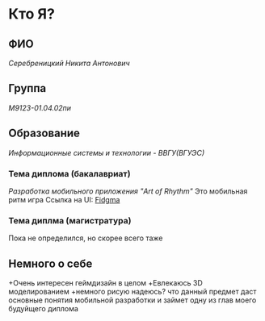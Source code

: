 # **Кто Я?**
## **ФИО**
  *Серебреницкий Никита Антонович*
## **Группа**
  *М9123-01.04.02пи*
## **Образование**
  *Информационные системы и технологии - ВВГУ(ВГУЭС)*
### **Тема диплома (бакалавриат)**
  *Разработка мобильного приложения "Art of Rhythm"*
  Это мобильная ритм игра
  Ссылка на UI: [Fidgma](https://www.figma.com/file/QAdkLLrg8MhRlZR1rMZiMn/Art-of-Rhythm?type=design&node-id=0%3A1&mode=design&t=P4xku6H2E21MvyHc-1)
### **Тема диплма (магистратура)**
  Пока не определился, но скорее всего таже
## **Немного о себе**
  +Очень интересен геймдизайн в целом
  +Eвлекаюсь 3D моделированием
  +немного рисую
  надеюсь? что данный предмет даст основные понятия мобильной разработки и займет одну из глав моего будуйщего диплома
  
